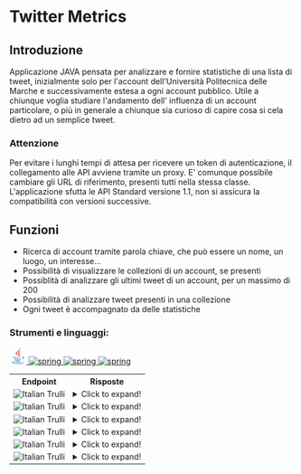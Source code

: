 
# Twitter Metrics

## Introduzione
Applicazione JAVA pensata per analizzare e fornire statistiche di una lista di tweet, inizialmente solo per l'account dell'Università Politecnica delle Marche e successivamente estesa a ogni account pubblico.
Utile a chiunque voglia studiare l'andamento dell' influenza di un account particolare, o più in generale a chiunque sia curioso di capire cosa si cela dietro ad un semplice tweet.

### Attenzione

Per evitare i lunghi tempi di attesa per ricevere un token di autenticazione, il collegamento alle API avviene tramite un proxy. E' comunque possibile cambiare gli URL di riferimento, presenti tutti nella stessa classe.
L'applicazione sfutta le API Standard versione 1.1, non si assicura la compatibilità con versioni successive.

## Funzioni
* Ricerca di account tramite parola chiave, che può essere un nome, un luogo, un interesse...
* Possibilità di visualizzare le collezioni di un account, se presenti
* Possiblità di analizzare gli ultimi tweet di un account, per un massimo di 200
* Possibilità di analizzare tweet presenti in una collezione
* Ogni tweet è accompagnato da delle statistiche

<h3 align="left">Strumenti e linguaggi:</h3>
<p align="left"><a href="https://www.java.com" target="_blank" rel="noopener noreferrer"> <img src="https://raw.githubusercontent.com/devicons/devicon/master/icons/java/java-original.svg" alt="java" width="30" height="30" /> </a> <a href="https://spring.io/" target="_blank" rel="noopener noreferrer"> <img src="https://www.vectorlogo.zone/logos/springio/springio-icon.svg" alt="spring" width="30" height="30" /> </a> <a href="https://www.eclipse.org/" target="_blank" rel="noopener noreferrer"> <img src="https://www.nicepng.com/png/full/264-2648074_eclipse-logo-png-transparent-eclipse-ide.png" alt="spring" width="30" height="30" /> </a> <a href="https://www.postman.com/" target="_blank" rel="noopener noreferrer"> <img src="https://www.svgrepo.com/show/354202/postman-icon.svg" alt="spring" width="30" height="30" /> </a></p>
<table>
<tbody>
<tr>
<th>Endpoint</th>
<th>Risposte</th>
</tr>
<tr>
<td><img src="https://img.shields.io/badge/GET-%2Fsearch/accounts-success" alt="Italian Trulli" /></td>
<td><details> <summary>Click to expand!</summary> ## Heading con questo ho usato prova </details></td>
</tr>
<tr>
<td><img src="https://img.shields.io/badge/GET-%2Fsearch/collections-success" alt="Italian Trulli" /></td>
<td><details> <summary>Click to expand!</summary> ## Heading con questo ho usato prova </details></td>
</tr>
<tr>
<td><img src="https://img.shields.io/badge/GET-%2Ftweets-success" alt="Italian Trulli" /></td>
<td><details> <summary>Click to expand!</summary> ## Heading con questo ho usato prova </details></td>
</tr>
  <tr>
<td><img src="https://img.shields.io/badge/GET-%2Fcollections-success" alt="Italian Trulli" /></td>
<td><details> <summary>Click to expand!</summary> ## Heading con questo ho usato prova </details></td>
</tr>
<tr>
<td><img src="https://img.shields.io/badge/GET-%2Ffilter-success" alt="Italian Trulli" /></td>
<td><details> <summary>Click to expand!</summary> ## Heading con questo ho usato prova </details></td>
</tr>
<tr>
<td><img src="https://img.shields.io/badge/POST-%2Ffilter/parameter-blue" alt="Italian Trulli" /></td>
<td><details> <summary>Click to expand!</summary> ## Heading con questo ho usato prova </details></td>
</tr>

</tbody>
</table>
